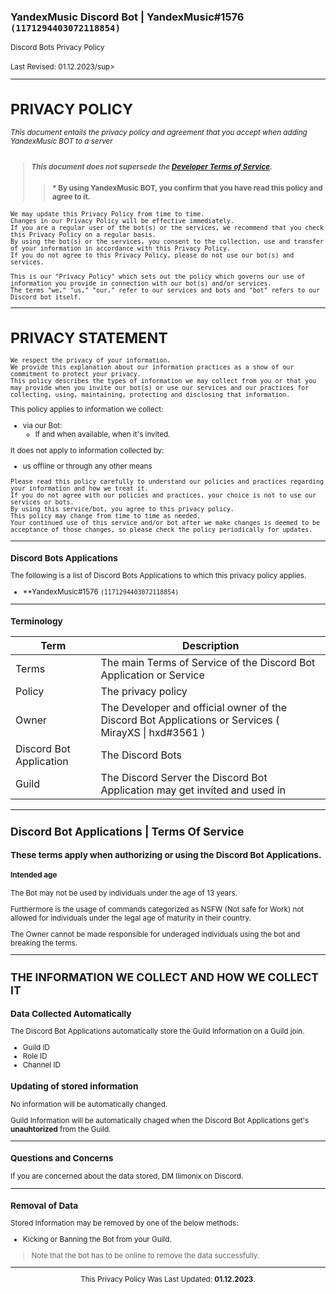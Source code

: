 <h3>YandexMusic Discord Bot | YandexMusic#1576 <code>(1171294403072118854)</code></h3>
<sup>Discord Bots Privacy Policy</sup> <br /> <br />
<sup>Last Revised: 01.12.2023/sup>

___
# PRIVACY POLICY
######  This document entails the privacy policy and agreement that you accept when adding YandexMusic BOT to a server
> ##### This document does not supersede the [Developer Terms of Service](https://discordapp.com/developers/docs/legal).
>> #### * By using YandexMusic BOT, you confirm that you have read this policy and agree to it.

```
We may update this Privacy Policy from time to time.
Changes in our Privacy Policy will be effective immediately.
If you are a regular user of the bot(s) or the services, we recommend that you check this Privacy Policy on a regular basis.
By using the bot(s) or the services, you consent to the collection, use and transfer of your information in accordance with this Privacy Policy.
If you do not agree to this Privacy Policy, please do not use our bot(s) and services.
```

```
This is our "Privacy Policy" which sets out the policy which governs our use of information you provide in connection with our bot(s) and/or services.
The terms "we," "us," "our," refer to our services and bots and "bot" refers to our Discord bot itself.
```

<hr>

# PRIVACY STATEMENT

```
We respect the privacy of your information.
We provide this explanation about our information practices as a show of our commitment to protect your privacy.
This policy describes the types of information we may collect from you or that you may provide when you invite our bot(s) or use our services and our practices for collecting, using, maintaining, protecting and disclosing that information.
```

This policy applies to information we collect:

- via our Bot:
  - If and when available, when it's invited.

It does not apply to information collected by:

- us offline or through any other means

```
Please read this policy carefully to understand our policies and practices regarding your information and how we treat it.
If you do not agree with our policies and practices, your choice is not to use our services or bots.
By using this service/bot, you agree to this privacy policy.
This policy may change from time to time as needed.
Your continued use of this service and/or bot after we make changes is deemed to be acceptance of those changes, so please check the policy periodically for updates.
```

<hr>

### Discord Bots Applications
The following is a list of Discord Bots Applications to which this privacy policy applies.
* **YandexMusic#1576 `(1171294403072118854)`

<hr>

### Terminology

| Term | Description |
|--------|------------------------------|
| Terms | The main Terms of Service of the Discord Bot Application or Service |
| Policy | The privacy policy |
| Owner | The Developer and official owner of the Discord Bot Applications or Services ( MirayXS \| hxd#3561 ) |
| Discord Bot Application | The Discord Bots |
| Guild | The Discord Server the Discord Bot Application may get invited and used in |

<hr>

## Discord Bot Applications | Terms Of Service
### These terms apply when authorizing or using the Discord Bot Applications.

#### Intended age
The Bot may not be used by individuals under the age of 13 years.

Furthermore is the usage of commands categorized as NSFW (Not safe for Work) not allowed for individuals under the legal age of maturity in their country.

The Owner cannot be made responsible for underaged individuals using the bot and breaking the terms.

<hr>

## THE INFORMATION WE COLLECT AND HOW WE COLLECT IT
### Data Collected Automatically 
The Discord Bot Applications automatically store the Guild Information on a Guild join.
* Guild ID
* Role ID
* Channel ID
  
### Updating of stored information
No information will be automatically changed.

Guild Information will be automatically chaged when the Discord Bot Applications get's **unauhtorized** from the Guild.

<hr>

### Questions and Concerns
If you are concerned about the data stored, DM llimonix on Discord.

<hr>

### Removal of Data

Stored Information may be removed by one of the below methods:

- Kicking or Banning the Bot from your Guild.
> Note that the bot has to be online to remove the data successfully.

------------
<p align="center">
  This Privacy Policy Was Last Updated: 
  <b>01.12.2023</b>.
</p>

